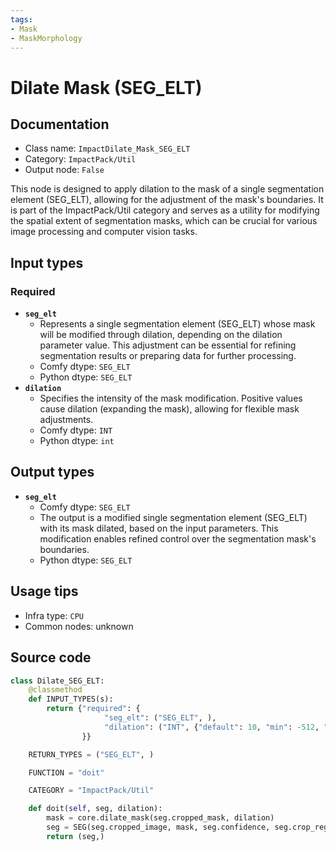 ```yaml
---
tags:
- Mask
- MaskMorphology
---
```


# Dilate Mask (SEG_ELT)
## Documentation
- Class name: `ImpactDilate_Mask_SEG_ELT`
- Category: `ImpactPack/Util`
- Output node: `False`

This node is designed to apply dilation to the mask of a single segmentation element (SEG_ELT), allowing for the adjustment of the mask's boundaries. It is part of the ImpactPack/Util category and serves as a utility for modifying the spatial extent of segmentation masks, which can be crucial for various image processing and computer vision tasks.
## Input types
### Required
- **`seg_elt`**
    - Represents a single segmentation element (SEG_ELT) whose mask will be modified through dilation, depending on the dilation parameter value. This adjustment can be essential for refining segmentation results or preparing data for further processing.
    - Comfy dtype: `SEG_ELT`
    - Python dtype: `SEG_ELT`
- **`dilation`**
    - Specifies the intensity of the mask modification. Positive values cause dilation (expanding the mask), allowing for flexible mask adjustments.
    - Comfy dtype: `INT`
    - Python dtype: `int`
## Output types
- **`seg_elt`**
    - Comfy dtype: `SEG_ELT`
    - The output is a modified single segmentation element (SEG_ELT) with its mask dilated, based on the input parameters. This modification enables refined control over the segmentation mask's boundaries.
    - Python dtype: `SEG_ELT`
## Usage tips
- Infra type: `CPU`
- Common nodes: unknown


## Source code
```python
class Dilate_SEG_ELT:
    @classmethod
    def INPUT_TYPES(s):
        return {"required": {
                     "seg_elt": ("SEG_ELT", ),
                     "dilation": ("INT", {"default": 10, "min": -512, "max": 512, "step": 1}),
                }}

    RETURN_TYPES = ("SEG_ELT", )

    FUNCTION = "doit"

    CATEGORY = "ImpactPack/Util"

    def doit(self, seg, dilation):
        mask = core.dilate_mask(seg.cropped_mask, dilation)
        seg = SEG(seg.cropped_image, mask, seg.confidence, seg.crop_region, seg.bbox, seg.label, seg.control_net_wrapper)
        return (seg,)

```
